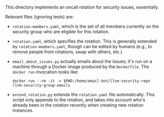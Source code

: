 This directory implements an oncall rotation for security issues, essentially.

Relevant files (ignoring tests) are:

- `rotation-members.yaml`, which is the set of all members currently on the
  security group who are eligible for this rotation.

- `rotation.yaml`, which specifies the rotation. This is generally extended by
  `rotation-members.yaml`, though can be edited by humans (e.g., to remove
  people from rotations, swap with others, etc.)

- `email_about_issues.py` actually emails about the issues; it's run on
  a machine through a Docker image produced by the `Dockerfile`.
  The `docker run` invocation looks like:
  ```
  docker run --rm -it -v $PWD:/home/email-bot/llvm-security-repo llvm-security-group-emails
  ```
- `extend_rotation.py` extends the `rotation.yaml` file automatically. This
  script only appends to the rotation, and takes into account who's already been
  in the rotation recently when creating new rotation instances.
